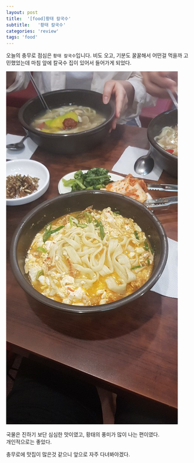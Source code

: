 ```yaml
---
layout: post
title:  '[food]황태 칼국수'
subtitle:   '황태 칼국수'
categories: 'review'
tags: 'food'
---
```


오늘의 충무로 점심은 ``황태 칼국수``입니다. 비도 오고, 기분도 꿀꿀해서 어떤걸 먹을까 고민했었는데 마침 앞에 칼국수 집이 있어서 들어가게 되었다.

![](/assets/img/posts/2019-07-25-12-44-24.png)

국물은 진하기 보단 심심한 맛이였고, 황태의 풍미가 많이 나는 편이였다.  
개인적으로는 좋았다.

충무로에 맛집이 많은것 같으니 앞으로 자주 다녀봐야겠다.


